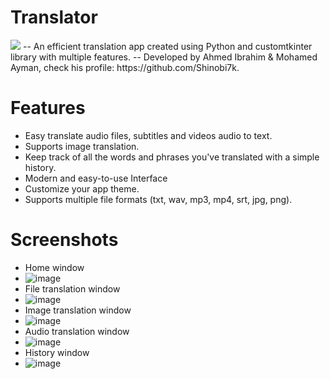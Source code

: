 # Translator
<img src="https://img.icons8.com/color/240/null/translate-text.png"/>
-- An efficient translation app created using Python and customtkinter library with multiple features.
-- Developed by Ahmed Ibrahim & Mohamed Ayman, check his profile: https://github.com/Shinobi7k.

# Features
- Easy translate audio files, subtitles and videos audio to text.
- Supports image translation.
- Keep track of all the words and phrases you've translated with a simple history.
- Modern and easy-to-use Interface
- Customize your app theme.
- Supports multiple file formats (txt, wav, mp3, mp4, srt, jpg, png).

# Screenshots
- Home window
- ![image](https://github.com/Ahmed5431/Translator/assets/125130894/27094492-1587-437c-bbc2-9fa40d539c69)
- File translation window
- ![image](https://github.com/Ahmed5431/Translator/assets/125130894/0e468519-267f-460e-9c38-01883d6f245f)
- Image translation window
- ![image](https://github.com/Ahmed5431/Translator/assets/125130894/cccc9092-b8ec-487f-903a-43b519f07a52)
- Audio translation window
- ![image](https://github.com/Ahmed5431/Translator/assets/125130894/73fb3edb-4a10-4ab3-ae1d-cde567492483)
- History window
- ![image](https://github.com/Ahmed5431/Translator/assets/125130894/9acbc73b-521a-43a9-970b-80aed66cf80a)




